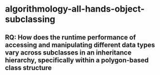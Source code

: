 # algorithmology-all-hands-object-subclassing

## RQ: How does the runtime performance of accessing and manipulating different data types vary across subclasses in an inheritance hierarchy, specifically within a polygon-based class structure

